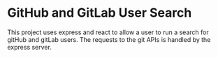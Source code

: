 # GitHub and GitLab User Search

This project uses express and react to allow a user to run a search for gitHub and gitLab users. The requests to the git APIs is handled by the express server.
